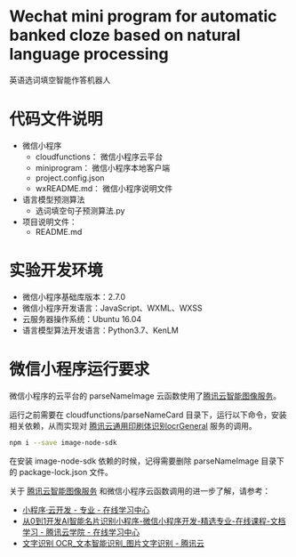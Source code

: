 # Wechat mini program for automatic banked cloze based on natural language processing
英语选词填空智能作答机器人

# 代码文件说明
- 微信小程序
    - cloudfunctions： 微信小程序云平台
    - miniprogram： 微信小程序本地客户端
    - project.config.json
    - wxREADME.md： 微信小程序说明文件
- 语言模型预测算法
    - 选词填空句子预测算法.py
- 项目说明文件：
    - README.md

# 实验开发环境 
- 微信小程序基础库版本：2.7.0
- 微信小程序开发语言：JavaScript、WXML、WXSS
- 云服务器操作系统：Ubuntu 16.04
- 语言模型算法开发语言：Python3.7、KenLM

# 微信小程序运行要求
微信小程序的云平台的 parseNameImage 云函数使用了[腾讯云智能图像服务](https://github.com/TencentCloudBase/image-node-sdk)。

运行之前需要在 cloudfunctions/parseNameCard 目录下，运行以下命令，安装相关依赖，从而实现对 [腾讯云通用印刷体识别ocrGeneral](https://cloud.tencent.com/document/product/866/17600) 服务的调用。
```bash
npm i --save image-node-sdk
```
在安装 image-node-sdk 依赖的时候，记得需要删除 parseNameImage 目录下的 package-lock.json 文件。

关于 [腾讯云智能图像服务](https://github.com/TencentCloudBase/image-node-sdk) 和微信小程序云函数调用的进一步了解，请参考：
- [小程序·云开发 - 专业 - 在线学习中心](https://cloud.tencent.com/edu/learning/major-100018)
- [从0到1开发AI智能名片识别小程序-微信小程序开发-精选专业-在线课程-文档学习 - 腾讯云学院 - 在线学习中心](https://cloud.tencent.com/edu/learning/course-100018-1274)
- [文字识别 OCR_文本智能识别_图片文字识别 - 腾讯云](https://cloud.tencent.com/product/ocr)


